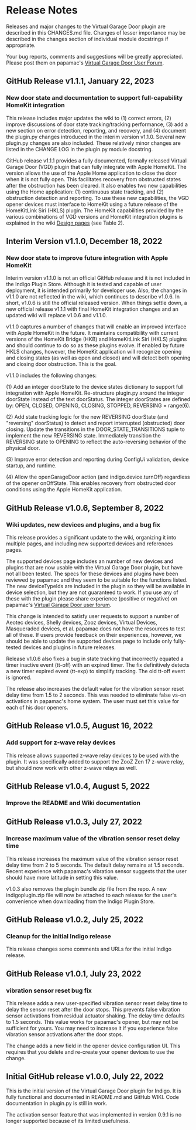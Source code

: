 # Release Notes #

Releases and major changes to the Virtual Garage Door plugin are described in
this CHANGES.md file.  Changes of lesser importance may be described in the
changes section of individual module docstrings if appropriate.

Your bug reports, comments and suggestions will be greatly appreciated.  Please
post them on papamac's
[Virtual Garage Door User Forum](https://forums.indigodomo.com/viewforum.php?f=374).

## GitHub Release v1.1.1, January 22, 2023

### New door state and documentation to support full-capability HomeKit integration

This release includes major updates the wiki to (1) correct errors, (2) improve
discussions of door state tracking/tracking performance, (3) add a new section
on error detection, reporting, and recovery, and (4) document the plugin.py
changes introduced in the interim version v1.1.0.  Several new plugin.py
changes are also included.  These relatively minor changes are listed in the
CHANGE LOG in the plugin.py module docstring.

GitHub release v1.1.1 provides a fully documented, formally released Virtual
Garage Door (VGD) plugin that can fully integrate with Apple HomeKit. The
version allows the use of the Apple Home application to close the door when it
is not fully open. This facilitates recovery from obstructed states after the
obstruction has been cleared.  It also enables two new capabilities using the
Home application: (1) continuous state tracking, and (2) obstruction detection
and reporting. To use these new capabilities, the VGD opener devices must
interface to HomeKit using a future release of the HomeKitLink Siri (HKLS)
plugin. The HomeKit capabilities provided by the various combinations of VGD
versions and HomeKit integration plugins is explained in the wiki
[Design pages](https://github.com/papamac/VirtualGarageDoor/wiki/3.-Design)
(see Table 2).

## Interim Version v1.1.0, December 18, 2022

### New door state to improve future integration with Apple HomeKit

Interim version v1.1.0 is not an official GitHub release and it is not included
in the Indigo Plugin Store. Although it is tested and capable of user
deployment, it is intended primarily for developer use. Also, the changes in
v1.1.0 are not reflected in the wiki, which continues to describe v1.0.6. In
short, v1.0.6 is still the official released version. When things settle down,
a new official release v1.1.1 with final HomeKit integration changes and an
updated wiki will replace v1.0.6 and v1.1.0.

v1.1.0 captures a number of changes that will enable an improved interface with
Apple HomeKit in the future. It maintains compatibility with current versions
of the HomeKit Bridge (HKB) and HomeKitLink Siri (HKLS) plugins and should
continue to do so as these plugins evolve. If enabled by future HKLS changes,
however, the HomeKit application will recognize opening and closing states (as
well as open and closed) and will detect both opening and closing door
obstruction.  This is the goal.

v1.1.0 includes the following changes:

(1) Add an integer doorState to the device states dictionary to support full
integration with Apple HomeKit. Re-structure plugin.py around the integer
doorState instead of the text doorStatus. The integer doorStates are defined
by: OPEN, CLOSED, OPENING, CLOSING, STOPPED, REVERSING = range(6).

(2) Add state tracking logic for the new REVERSING doorState (and "reversing"
doorStatus) to detect and report interrupted (obstructed) door closing. Update
the transitions in the DOOR_STATE_TRANSITIONS tuple to implement the new
REVERSING state. Immediately transition the REVERSING state to OPENING to
reflect the auto-reversing behavior of the physical door.

(3) Improve error detection and reporting during ConfigUi validation, device
startup, and runtime.
                    
(4) Allow the openGarageDoor action (and indigo.device.turnOff) regardless of
the opener onOffState. This enables recovery from obstructed door conditions
using the Apple HomeKit application.

## GitHub Release v1.0.6, September 8, 2022

### Wiki updates, new devices and plugins, and a bug fix

This release provides a significant update to the wiki, organizing it into
multiple pages, and including new supported devices and references pages.

The supported devices page includes an number of new devices and plugins that
are now usable with the Virtual Garage Door plugin, but have not all been
tested. The specs for these devices and plugins have been reviewed by papamac
and they seem to be suitable for the functions listed. The new deviceTypeIds
are included in the plugin so they will be available in device selection, but
they are not guaranteed to work. If you use any of these with the plugin please
share experience (positive or negative) on papamac's
[Virtual Garage Door user forum](https://forums.indigodomo.com/viewforum.php?f=374). 

This change is intended to satisfy user requests to support a number of Aeotec
devices, Shelly devices, Zooz devices, Virtual Devices, Masqueraded devices,
et al. papamac does not have the resources to test all of these. If users
provide feedback on their experiences, however, we should be able to update the
supported devices page to include only fully-tested devices and plugins in
future releases.

Release v1.0.6 also fixes a bug in state tracking that incorrectly equated a
timer inactive event (tt-off) with an expired timer.  The fix definitively
detects a new timer expired event (tt-exp) to simplify tracking.  The old
tt-off event is ignored.

The release also increases the default value for the vibration sensor reset
delay time from 1.5 to 2 seconds. This was needed to eliminate false vs-on
activations in papamac's home system. The user must set this value for each of
his door openers.

## GitHub Release v1.0.5, August 16, 2022

### Add support for z-wave relay devices

This release allows supported z-wave relay devices to be used with the plugin.
It was specifically added to support the ZooZ Zen 17 z-wave relay, but should
now work with other z-wave relays as well.

## GitHub Release v1.0.4, August 5, 2022

### Improve the README and Wiki documentation

## GitHub Release v1.0.3, July 27, 2022

### Increase maximum value of the vibration sensor reset delay time

This release increases the maximum value of the vibration sensor reset delay
time from 2 to 5 seconds. The default delay remains at 1.5 seconds. Recent
experience with papamac's vibration sensor suggests that the user should have
more latitude in setting this value.

v1.0.3 also removes the plugin bundle zip file from the repo. A new
indigoplugin.zip file will now be attached to each release for the user's
convenience when downloading from the Indigo Plugin Store.

## GitHub Release v1.0.2, July 25, 2022

### Cleanup for the initial Indigo release

This release changes some comments and URLs for the initial Indigo release.

## GitHub Release v1.0.1, July 23, 2022

### vibration sensor reset bug fix

This release adds a new user-specified vibration sensor reset delay time to
delay the sensor reset after the door stops. This prevents false vibration
sensor activations from residual actuator shaking. The delay time defaults to
1.5 seconds. This value works for papamac's opener, but may not be sufficient
for yours. You may need to increase it if you experience false vibration sensor
activations after the door stops.

The change adds a new field in the opener device configuration UI. This
requires that you delete and re-create your opener devices to use the change.

## Initial GitHub release v1.0.0, July 22, 2022

This is the initial version of the Virtual Garage Door plugin for Indigo.
It is fully functional and documented in README.md and GitHub WIKI. Code
documentation in plugin.py is still in work.

The activation sensor feature that was implemented in version 0.9.1 is no
longer supported because of its limited usefulness.
